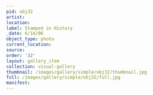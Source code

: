 ```yaml
---
pid: obj32
artist: 
location: 
label: Stamped in History
_date: 6/14/06
object_type: photo
current_location: 
source: 
order: '32'
layout: gallery_item
collection: visual-gallery
thumbnail: /images/gallery/simple/obj32/thumbnail.jpg
full: /images/gallery/simple/obj32/full.jpg
manifest: 
---
```

